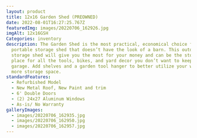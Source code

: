 ```yaml
---
layout: product
title: 12x16 Garden Shed (PREOWNED)
date: 2022-08-01T16:27:25.767Z
featuredImg: images/20220706_162926.jpg
imgAlt: 12x16GSH
Categories: inventory
description: The Garden Shed is the most practical, economical choice for a
  portable storage shed that doesn’t have the look of a barn. This outdoor
  storage shed will give you the most for your money and can be the storage
  place for all the tools, bikes, and yard decor you don’t want to keep in your
  garage. Add shelves and a garden tool hanger to better utilize your walls for
  more storage space.
standardFeatures:
  - Refurbished Model
  - New Metal Roof, New Paint and trim
  - 6' Double Doors
  - (2) 24x27 Aluminum Windows
  - As-is/ No Warranty
galleryImages:
  - images/20220706_162935.jpg
  - images/20220706_162950.jpg
  - images/20220706_162957.jpg
---
```

